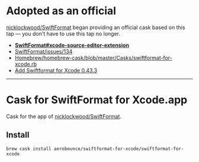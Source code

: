 # Adopted as an official
[nicklockwood/SwiftFormat](https://github.com/nicklockwood/SwiftFormat) began providing an official cask based on this tap — you don't have to use this tap no longer.

- **[SwiftFormat#xcode-source-editor-extension](https://github.com/nicklockwood/SwiftFormat#xcode-source-editor-extension)**
- [SwiftFormat/issues/134](https://github.com/nicklockwood/SwiftFormat/issues/134)
- [Homebrew/homebrew-cask/blob/master/Casks/swiftformat-for-xcode.rb](https://github.com/Homebrew/homebrew-cask/blob/master/Casks/swiftformat-for-xcode.rb)
- [Add Swiftformat for Xcode 0.43.3](https://github.com/Homebrew/homebrew-cask/commit/acc3a9c963143aa88ce98d104aff6b4e2676249a)

----

# Cask for SwiftFormat for Xcode.app
Cask for the app of [nicklockwood/SwiftFormat](https://github.com/nicklockwood/SwiftFormat).

## Install
```
brew cask install aerobounce/swiftformat-for-xcode/swiftformat-for-xcode
```
